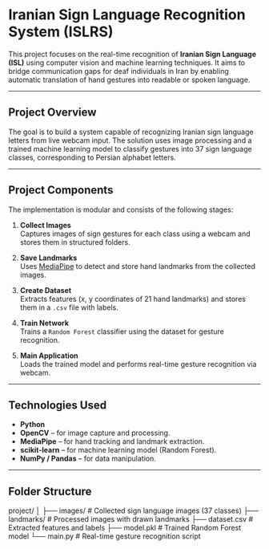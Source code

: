 # Iranian Sign Language Recognition System (ISLRS)

This project focuses on the real-time recognition of **Iranian Sign Language (ISL)** using computer vision and machine learning techniques. It aims to bridge communication gaps for deaf individuals in Iran by enabling automatic translation of hand gestures into readable or spoken language.

---

##  Project Overview

The goal is to build a system capable of recognizing Iranian sign language letters from live webcam input. The solution uses image processing and a trained machine learning model to classify gestures into 37 sign language classes, corresponding to Persian alphabet letters.

---

##  Project Components

The implementation is modular and consists of the following stages:

1. **Collect Images**  
   Captures images of sign gestures for each class using a webcam and stores them in structured folders.

2. **Save Landmarks**  
   Uses [MediaPipe](https://mediapipe.dev/) to detect and store hand landmarks from the collected images.

3. **Create Dataset**  
   Extracts features (x, y coordinates of 21 hand landmarks) and stores them in a `.csv` file with labels.

4. **Train Network**  
   Trains a `Random Forest` classifier using the dataset for gesture recognition.

5. **Main Application**  
   Loads the trained model and performs real-time gesture recognition via webcam.

---

##  Technologies Used

- **Python**
- **OpenCV** – for image capture and processing.
- **MediaPipe** – for hand tracking and landmark extraction.
- **scikit-learn** – for machine learning model (Random Forest).
- **NumPy / Pandas** – for data manipulation.

---
##  Folder Structure

project/
│
├── images/ # Collected sign language images (37 classes)
├── landmarks/ # Processed images with drawn landmarks
├── dataset.csv # Extracted features and labels
├── model.pkl # Trained Random Forest model
└── main.py # Real-time gesture recognition script
